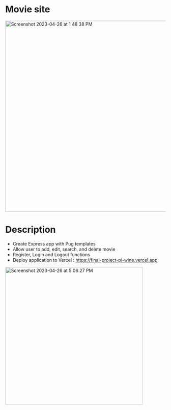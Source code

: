 # Movie site

<img width="600" alt="Screenshot 2023-04-26 at 1 48 38 PM" src="https://user-images.githubusercontent.com/101900083/234660776-e3ef8588-eff3-40e4-863b-ff3e7207c2c8.png">

# Description
- Create Express app with Pug templates
- Allow user to add, edit, search, and delete movie
- Register, Login and Logout functions
- Deploy application to Vercel : https://final-project-pi-wine.vercel.app

<img width="432" alt="Screenshot 2023-04-26 at 5 06 27 PM" src="https://user-images.githubusercontent.com/101900083/234702688-738df465-bfd5-4537-addb-673c925dab09.png">
